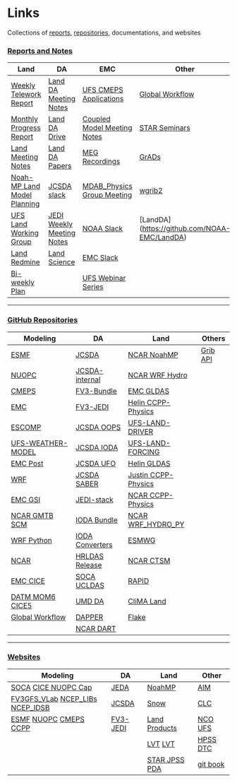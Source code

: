 # Links
Collections of <a href="#reports">reports</a>, <a href="#repository">repositories</a>, documentations, and websites

<h3><a id="user-content-reports" href="#reports">Reports and Notes</a></h3>

| Land | DA | EMC | Other |
| --- | --- | --- | --- |
| [Weekly Telework Report](https://docs.google.com/document/d/159SZEv9FYzo07s0pOIH_IscfyCnwekO3xVVqV8MlDZQ/edit#) | [Land DA Meeting Notes](https://docs.google.com/document/d/1WImsN0_2HCNxp4GBdv8g_aLNAGPKQkEmlX77C7onu38/edit) | [UFS CMEPS Applications](https://docs.google.com/document/d/1V9Uk3i1LUlzIjYF-mbPSHAIfBshB0kKXmCu8FaCQIjs/edit) | [Global Workflow](https://github.com/NOAA-EMC/global-workflow/wiki/HPC-Settings-&-Help) |
| [Monthly Progress Report](https://docs.google.com/document/d/1QTBJMVJ5g_hssJwPHOhJpeO9BJakT4YySTF0h43jLS4/edit#heading=h.byg1e6af0yjd) | [Land DA Drive](https://drive.google.com/drive/folders/1JtyRB8iEBYLyQRKKJmdjTFeA4oSamnfp) | [Coupled Model Meeting Notes](https://docs.google.com/document/d/142j_lanb9p8AM4W5BCARc5GyzWSCMmIt7E78hT13XdQ/edit) | [STAR Seminars](https://www.star.nesdis.noaa.gov/star/seminars.php) |
| [Land Meeting Notes](https://drive.google.com/drive/folders/1I1sVHzjTpFmIeTdrudyMRfFA_U_8OFtB) | [Land DA Papers](https://drive.google.com/drive/folders/1eCxBNbnWCSvnAERKeJZp9enWwzTZBdSP) | [MEG Recordings](https://drive.google.com/drive/folders/0BySqFAN_J6G4cWdpNzBRMkM4ZVE) | [GrADs](http://cola.gmu.edu/grads/gadoc/gadocindex.html) |
| [Noah-MP Land Model Planning](https://docs.google.com/document/d/1X3itTu2Z5NJCE6b14cFk38pP7aiNPKusqIyL2NYBlY8/edit) | [JCSDA slack](https://app.slack.com/client/TFZ4Q8ZQQ/CG19C4ZP0) | [MDAB_Physics Group Meeting](https://docs.google.com/spreadsheets/d/1vDj8BmDDVXNy5B7Nt7pGaSjmcWHCCKOZqkuVGxsVax4/edit#gid=0) | [wgrib2](https://www.cpc.ncep.noaa.gov/products/wesley/wgrib2/grb2_inq_scanning.html) |
| [UFS Land Working Group](https://drive.google.com/drive/folders/1rp5E62CvibW9CvrRCyHxk7UZ3Qmt-oIa) | [JEDI Weekly Meeting Notes](https://wiki.ucar.edu/display/JEDI/General+Communication) | [NOAA Slack](https://app.slack.com/client/T01DLTT9J81/C01D1H6R14N) | [LandDA] (https://github.com/NOAA-EMC/LandDA)|
| [Land Redmine](https://vlab.ncep.noaa.gov/redmine/projects/land-development/issues) | [Land Science](https://github.com/JCSDA-internal/LAND-Science) | [EMC Slack](https://app.slack.com/client/T01360QHGNP/C0134CTPSFP) | |
| [Bi-weekly Plan](https://docs.google.com/spreadsheets/d/1xpY-eCcOgUbJfYvgerrp3pfnYcDds8SGTE13htBdE4M/edit?ts=60817f4b#gid=1653503038) |  | [UFS Webinar Series](https://ufscommunity.org/ufs-webinar-series/) |  |
----------------------

<h3><a id="user-content-repository" href="#repository">GitHub Repositories</a></h3>

| Modeling | DA | Land | Others |
| --- | --- | --- | --- |
| [ESMF](https://github.com/esmf-org/esmf.git) | [JCSDA](https://github.com/jcsda)| [NCAR NoahMP](https://github.com/NCAR/noahmp) | [Grib API](https://github.com/weathersource/grib_api) |
| [NUOPC](https://github.com/esmf-org/esmf/tree/develop/src/addon/NUOPC) | [JCSDA-internal](https://github.com/JCSDA-internal) | [NCAR WRF Hydro](https://github.com/NCAR/wrf_hydro_nwm_public) | |
| [CMEPS](https://github.com/ESCOMP/CMEPS) | [FV3-Bundle](https://github.com/JCSDA/fv3-bundle.git)| [EMC GLDAS](https://github.com/NOAA-EMC/GLDAS)| |
| [EMC](https://github.com/NOAA-EMC/) | [FV3-JEDI](https://github.com/JCSDA/fv3-jedi) | [Helin CCPP-Physics](https://github.com/HelinWei-NOAA/ccpp-physics) | |
| [ESCOMP](https://github.com/ESCOMP) | [JCSDA OOPS](https://github.com/jcsda/oops) | [UFS-LAND-DRIVER](https://github.com/barlage/ufs-land-driver) | |
| [UFS-WEATHER-MODEL](https://github.com/ufs-community/ufs-weather-model) | [JCSDA IODA](https://github.com/jcsda/ioda) | [UFS-LAND-FORCING](https://github.com/barlage/ufs-land-forcing) | |
| [EMC Post](https://github.com/NOAA-EMC/EMC_post) | [JCSDA UFO](https://github.com/jcsda/ufo) | [Helin GLDAS](https://github.com/HelinWei-NOAA/GLDAS) | |
| [WRF](https://github.com/wrf-model/WRF) | [JCSDA SABER](https://github.com/jcsda/saber) | [Justin CCPP-Physics](https://github.com/JustinPerket/ccpp-physics) | | 
| [EMC GSI](https://github.com/NOAA-EMC/GSI) | [JEDI-stack](https://github.com/JCSDA/jedi-stack) | [NCAR CCPP-Physics](https://github.com/NCAR/ccpp-physics) | |
| [NCAR GMTB SCM](https://github.com/NCAR/gmtb-scm-release) | [IODA Bundle](https://github.com/jcsda-internal/ioda-bundle.git) | [NCAR WRF_HYDRO_PY](https://github.com/NCAR/wrf_hydro_py) | |
| [WRF Python](https://github.com/NCAR/wrf-python) | [IODA Converters](https://github.com/JCSDA-internal/ioda-converters) | [ESMWG](https://github.com/ESMWG) | |
| [NCAR](https://github.com/NCAR) | [HRLDAS Release](https://github.com/NCAR/hrldas-release) | [NCAR CTSM](https://github.com/ESCOMP/CTSM/) | |
| [EMC CICE](https://github.com/NOAA-EMC/CICE/) | [SOCA](https://github.com/JCSDA-internal/soca) [UCLDAS](https://github.com/JCSDA-internal/UCLDAS) | [RAPID](https://github.com/c-h-david/rapid/) | |
| [DATM MOM6 CICE5](https://github.com/NOAA-EMC/DATM-MOM6-CICE5/wiki) | [UMD DA](https://github.com/UMD-AOSC/DA_Tutorial) | [CliMA Land](https://github.com/CliMA/Land) | |
| [Global Workflow](https://github.com/NOAA-EMC/global-workflow) | [DAPPER](https://github.com/nansencenter/DAPPER) | [Flake](https://github.com/YihuaWu-NOAA/ccpp-flake-fv3gfs)| |
|  | [NCAR DART](https://github.com/NCAR/DART) | | |

----------------------

<h3><a id="user-content-links" href="#links">Websites</a></h3>

| Modeling | DA | Land | Other |
| --- | --- | --- | --- |
| [SOCA](http://soca.jcsda.org/master/)  [CICE NUOPC Cap](https://earthsystemmodeling.org/docs/nightly/develop/cice/index.html) | [JEDA](https://jointcenterforsatellitedataassimilation-jedi-docs.readthedocs-hosted.com/en/latest/index.html)| [NoahMP](https://ral.ucar.edu/solutions/products/noah-multiparameterization-land-surface-model-noah-mp-lsm) | [AIM](https://aim.rdhpcs.noaa.gov/cgi-bin/request.pl) |
| [FV3GFS_VLab](https://vlab.ncep.noaa.gov/group/fv3gfs/)  [NCEP_LIBs](https://www.nco.ncep.noaa.gov/pmb/docs/libs/)  [NCEP_IDSB](https://www.nco.ncep.noaa.gov/pmb/) | [JCSDA](https://www.jcsda.org/) | [Snow](https://wiki.ucar.edu/display/probhazardvx/Verification+datasets) | [CLC](https://doc.csod.com/client/doc/default.aspx) | 
| [ESMF](https://earthsystemmodeling.org/)  [NUOPC](https://earthsystemmodeling.org/nuopc/)  [CMEPS](https://escomp.github.io/CMEPS/versions/master/html/index.html)  [CCPP](https://dtcenter.org/community-code/common-community-physics-package-ccpp) | [FV3-JEDI](http://data.jcsda.org/doxygen/Release/1.0/fv3jedi/index.html) | [Land Products](https://www.ospo.noaa.gov/Products/land/) | [NCO](https://nsdesk.servicenowservices.com/nco) [UFS](https://ufscommunity.org) |
| | | [LVT](https://lis.gsfc.nasa.gov/software/lvt) [LVT](https://gmd.copernicus.org/articles/5/869/2012/) | [HPSS](https://rdhpcs-common-docs.rdhpcs.noaa.gov/wiki/index.php/Using_the_HSMS_HPSS) [DTC](http://www.dtcenter.org/) |
| | | [STAR JPSS PDA](https://www.star.nesdis.noaa.gov/jpss/DataAccess.php) | [git book](https://git-scm.com/book/en/v2)|
